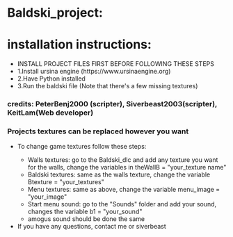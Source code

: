 <body>
    <h1>
        Baldski_project:
    </h1>
    <h1>
        installation instructions:
    </h1>
    <nav>
        <ul>
            <li>INSTALL PROJECT FILES FIRST BEFORE FOLLOWING THESE STEPS</li>
            <li>1.Install ursina engine (https://www.ursinaengine.org)</li>
            <li>2.Have Python installed</li>
            <li>3.Run the baldski file (Note that there's a few missing textures)</li>
        </ul>
    </nav>
    <h3>credits: PeterBenj2000 (scripter), Siverbeast2003(scripter), KeitLam(Web developer)</h3>
    <h3>Projects textures can be replaced however you want</h3>
    <nav>
        <ul>
            <li>To change game textures follow these steps: </li>
            <ul>
                <li>Walls textures: go to the Baldski_dlc and add any texture you want for the walls, change the variables in theWallB = "your_texture name"</li>
                <li>Baldski textures: same as the walls texture, change the variable Btexture = "your_textures"</li>
                <li>Menu textures: same as above, change the variable menu_image = "your_image"</li>
                <li>Start menu sound: go to the "Sounds" folder and add your sound, changes the variable b1 = "your_sound"</li>
                <li>amogus sound should be done the same</li>
            </ul>
            <li>If you have any questions, contact me or siverbeast</li>
        </ul>
    </nav>
</body>
</html>
